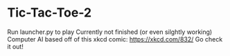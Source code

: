 # Tic-Tac-Toe-2

Run launcher.py to play
Currently not finished (or even silghtly working)
Computer AI based off of this xkcd comic:
https://xkcd.com/832/
Go check it out!
